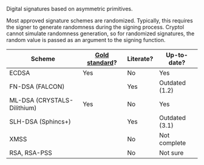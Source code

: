 Digital signatures based on asymmetric primitives.

Most approved signature schemes are randomized. Typically, this requires the signer to generate randomness during the signing process. Cryptol cannot simulate randomness generation, so for randomized signatures, the random value is passed as an argument to the signing function.

| Scheme | [Gold standard](https://github.com/GaloisInc/cryptol-specs/wiki/Reviewing-guidelines)? | Literate? | Up-to-date? |
| --- | --- | --- | --- |
| ECDSA  | Yes | No | Yes |
| FN-DSA (FALCON) | | Yes | Outdated (1.2) |
| ML-DSA (CRYSTALS-Dilithium) | Yes | No | Yes |
| SLH-DSA (Sphincs+) |  | Yes | Outdated (3.1) |
| XMSS |  | No | Not complete |
| RSA, RSA-PSS | | No | Not sure |
